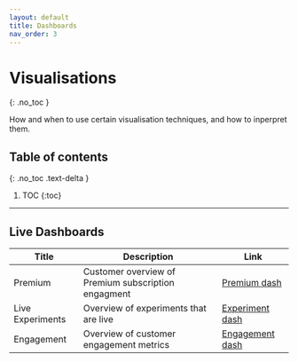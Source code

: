 ```yaml
---
layout: default
title: Dashboards
nav_order: 3
---
```


# Visualisations
{: .no_toc }


How and when to use certain visualisation techniques, and how to inperpret them.
## Table of contents
{: .no_toc .text-delta }

1. TOC
{:toc}

---


## Live Dashboards


| Title| Description | Link |
|-------|--------|---------|
| Premium | Customer overview of Premium subscription engagment | [Premium dash]() |
| Live Experiments | Overview of experiments that are live | [Experiment dash]() |
| Engagement | Overview of customer engagement metrics | [Engagement dash]() |